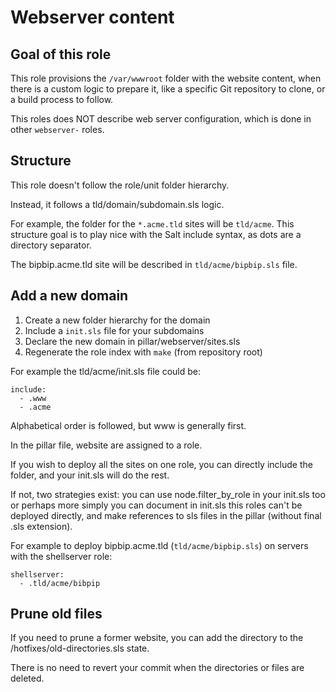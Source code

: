 # Webserver content

## Goal of this role

This role provisions the `/var/wwwroot` folder with the website content,
when there is a custom logic to prepare it, like a specific Git repository
to clone, or a build process to follow.

This roles does NOT describe web server configuration,
which is done in other `webserver-` roles.

## Structure

This role doesn't follow the role/unit folder hierarchy.

Instead, it follows a tld/domain/subdomain.sls logic.

For example, the folder for the `*.acme.tld` sites will be `tld/acme`.
This structure goal is to play nice with the Salt include syntax, as dots
are a directory separator.

The bipbip.acme.tld site will be described in `tld/acme/bipbip.sls` file.

## Add a new domain

  1. Create a new folder hierarchy for the domain
  2. Include a `init.sls` file for your subdomains
  3. Declare the new domain in pillar/webserver/sites.sls
  4. Regenerate the role index with `make` (from repository root)


For example the tld/acme/init.sls file could be:
```
include:
  - .www
  - .acme
```

Alphabetical order is followed, but www is generally first.

In the pillar file, website are assigned to a role.

If you wish to deploy all the sites on one role, you can directly include
the folder, and your init.sls will do the rest.

If not, two strategies exist: you can use node.filter_by_role in your
init.sls too or perhaps more simply you can document in init.sls this
roles can't be deployed directly, and make references to sls files in
the pillar (without final .sls extension).

For example to deploy bipbip.acme.tld (`tld/acme/bipbip.sls`) on servers
with the shellserver role:

```
shellserver:
  - .tld/acme/bibpip
```

## Prune old files

If you need to prune a former website, you can add
the directory to the /hotfixes/old-directories.sls state.

There is no need to revert your commit when the
directories or files are deleted.
